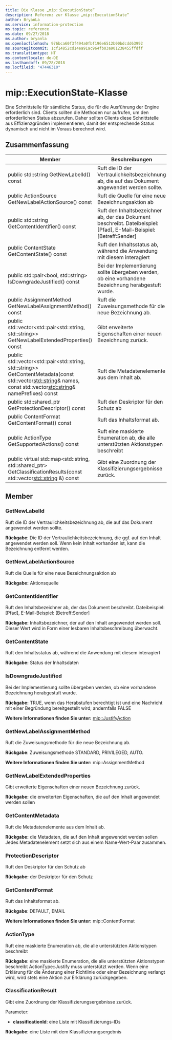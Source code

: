 ```yaml
---
title: Die Klasse „mip::ExecutionState“
description: Referenz zur Klasse „mip::ExecutionState“
author: BryanLa
ms.service: information-protection
ms.topic: reference
ms.date: 09/27/2018
ms.author: bryanla
ms.openlocfilehash: 976bca60f3f494a0fbf196e6512b00bdcdd63992
ms.sourcegitcommit: 1cf14852cd14ea91ac964fb03a901238455ffdff
ms.translationtype: HT
ms.contentlocale: de-DE
ms.lasthandoff: 09/28/2018
ms.locfileid: "47446310"
---
```

# <a name="class-mipexecutionstate"></a>mip::ExecutionState-Klasse 
Eine Schnittstelle für sämtliche Status, die für die Ausführung der Engine erforderlich sind.
Clients sollten die Methoden nur aufrufen, um den erforderlichen Status abzurufen. Daher sollten Clients diese Schnittstelle aus Effizienzgründen implementieren, damit der entsprechende Status dynamisch und nicht im Voraus berechnet wird.
  
## <a name="summary"></a>Zusammenfassung
 Member                        | Beschreibungen                                
--------------------------------|---------------------------------------------
 public std::string GetNewLabelId() const  |  Ruft die ID der Vertraulichkeitsbezeichnung ab, die auf das Dokument angewendet werden sollte.
 public ActionSource GetNewLabelActionSource() const  |  Ruft die Quelle für eine neue Bezeichnungsaktion ab
 public std::string GetContentIdentifier() const  |  Ruft den Inhaltsbezeichner ab, der das Dokument beschreibt. Dateibeispiel: [Pfad], E-Mail-Beispiel: [Betreff:Sender]
 public ContentState GetContentState() const  |  Ruft den Inhaltsstatus ab, während die Anwendung mit diesem interagiert
public std::pair<bool, std::string> IsDowngradeJustified() const  |  Bei der Implementierung sollte übergeben werden, ob eine vorhandene Bezeichnung herabgestuft wurde.
 public AssignmentMethod GetNewLabelAssignmentMethod() const  |  Ruft die Zuweisungsmethode für die neue Bezeichnung ab.
public std::vector<std::pair<std::string, std::string>> GetNewLabelExtendedProperties() const  |  Gibt erweiterte Eigenschaften einer neuen Bezeichnung zurück.
public std::vector<std::pair<std::string, std::string>> GetContentMetadata(const std::vector<std::string>& names, const std::vector<std::string>& namePrefixes) const  |  Ruft die Metadatenelemente aus dem Inhalt ab.
public std::shared_ptr<ProtectionDescriptor> GetProtectionDescriptor() const  |  Ruft den Deskriptor für den Schutz ab
 public ContentFormat GetContentFormat() const  |  Ruft das Inhaltsformat ab.
 public ActionType GetSupportedActions() const  |  Ruft eine maskierte Enumeration ab, die alle unterstützten Aktionstypen beschreibt
public virtual std::map<std::string, std::shared_ptr<ClassificationResult>> GetClassificationResults(const std::vector<std::string> &) const  |  Gibt eine Zuordnung der Klassifizierungsergebnisse zurück.
  
## <a name="members"></a>Member
  
### <a name="getnewlabelid"></a>GetNewLabelId
Ruft die ID der Vertraulichkeitsbezeichnung ab, die auf das Dokument angewendet werden sollte.

  
**Rückgabe**: Die ID der Vertraulichkeitsbezeichnung, die ggf. auf den Inhalt angewendet werden soll. Wenn kein Inhalt vorhanden ist, kann die Bezeichnung entfernt werden.
  
### <a name="getnewlabelactionsource"></a>GetNewLabelActionSource
Ruft die Quelle für eine neue Bezeichnungsaktion ab

  
**Rückgabe:** Aktionsquelle
  
### <a name="getcontentidentifier"></a>GetContentIdentifier
Ruft den Inhaltsbezeichner ab, der das Dokument beschreibt. Dateibeispiel: [Pfad], E-Mail-Beispiel: [Betreff:Sender]

  
**Rückgabe:** Inhaltsbezeichner, der auf den Inhalt angewendet werden soll.
Dieser Wert wird in Form einer lesbaren Inhaltsbeschreibung überwacht.
  
### <a name="getcontentstate"></a>GetContentState
Ruft den Inhaltsstatus ab, während die Anwendung mit diesem interagiert

  
**Rückgabe:** Status der Inhaltsdaten
  
### <a name="isdowngradejustified"></a>IsDowngradeJustified
Bei der Implementierung sollte übergeben werden, ob eine vorhandene Bezeichnung herabgestuft wurde.

  
**Rückgabe:** TRUE, wenn das Herabstufen berechtigt ist und eine Nachricht mit einer Begründung bereitgestellt wird; andernfalls FALSE 
  
**Weitere Informationen finden Sie unter:** [mip::JustifyAction](class_mip_justifyaction.md)
  
### <a name="getnewlabelassignmentmethod"></a>GetNewLabelAssignmentMethod
Ruft die Zuweisungsmethode für die neue Bezeichnung ab.

  
**Rückgabe**: Zuweisungsmethode STANDARD, PRIVILEGED, AUTO. 
  
**Weitere Informationen finden Sie unter:** mip::AssignmentMethod
  
### <a name="getnewlabelextendedproperties"></a>GetNewLabelExtendedProperties
Gibt erweiterte Eigenschaften einer neuen Bezeichnung zurück.

  
**Rückgabe:** die erweiterten Eigenschaften, die auf den Inhalt angewendet werden sollen
  
### <a name="getcontentmetadata"></a>GetContentMetadata
Ruft die Metadatenelemente aus dem Inhalt ab.

  
**Rückgabe:** die Metadaten, die auf den Inhalt angewendet werden sollen Jedes Metadatenelement setzt sich aus einem Name-Wert-Paar zusammen.
  
### <a name="protectiondescriptor"></a>ProtectionDescriptor
Ruft den Deskriptor für den Schutz ab

  
**Rückgabe:** der Deskriptor für den Schutz
  
### <a name="getcontentformat"></a>GetContentFormat
Ruft das Inhaltsformat ab.

  
**Rückgabe**: DEFAULT, EMAIL 
  
**Weitere Informationen finden Sie unter:** mip::ContentFormat
  
### <a name="actiontype"></a>ActionType
Ruft eine maskierte Enumeration ab, die alle unterstützten Aktionstypen beschreibt

  
**Rückgabe**: eine maskierte Enumeration, die alle unterstützten Aktionstypen beschreibt
ActionType::Justify muss unterstützt werden. Wenn eine Erklärung für die Änderung einer Richtlinie oder einer Bezeichnung verlangt wird, wird stets eine Aktion zur Erklärung zurückgegeben.
  
### <a name="classificationresult"></a>ClassificationResult
Gibt eine Zuordnung der Klassifizierungsergebnisse zurück.

Parameter:  
* **classificationId**: eine Liste mit Klassifizierungs-IDs 



  
**Rückgabe**: eine Liste mit dem Klassifizierungsergebnis